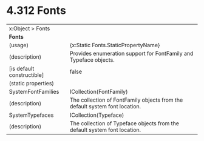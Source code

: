 <html dir="LTR" xmlns:mshelp="http://msdn.microsoft.com/mshelp" xmlns:ddue="http://ddue.schemas.microsoft.com/authoring/2003/5" xmlns:xlink="http://www.w3.org/1999/xlink" xmlns:tool="http://www.microsoft.com/tooltip">

<body>
 <input type="hidden" id="userDataCache" class="userDataStyle">
 <input type="hidden" id="hiddenScrollOffset">
 <img id="dropDownImage" style="display:none; height:0; width:0;" src="../local/drpdown.gif">
 <img id="dropDownHoverImage" style="display:none; height:0; width:0;" src="../local/drpdown_orange.gif">
 <img id="collapseImage" style="display:none; height:0; width:0;" src="../local/collapse.gif">
 <img id="expandImage" style="display:none; height:0; width:0;" src="../local/exp.gif">
 <img id="collapseAllImage" style="display:none; height:0; width:0;" src="../local/collall.gif">
 <img id="expandAllImage" style="display:none; height:0; width:0;" src="../local/expall.gif">
 <img id="copyImage" style="display:none; height:0; width:0;" src="../local/copycode.gif">
 <img id="copyHoverImage" style="display:none; height:0; width:0;" src="../local/copycodeHighlight.gif">
 <div id="header"><h1 class="heading">4.312 Fonts</h1></div>

 <div id="mainSection">
 <div id="mainBody">
 <div id="allHistory" class="saveHistory" onsave="saveAll()" onload="loadAll()"></div>
 <p xmlns:wsd="http://wsdev.schemas.microsoft.com/authoring/2008/2" xmlns:msxsl="urn:schemas-microsoft-com:xslt" xmlns:script="urn:script" xmlns:build="urn:build">
 </p>
 <div id="sectionSection0" class="section" name="collapseableSection">
 <content xmlns="http://ddue.schemas.microsoft.com/authoring/2003/5" xmlns:wsd="http://wsdev.schemas.microsoft.com/authoring/2008/2" xmlns:msxsl="urn:schemas-microsoft-com:xslt" xmlns:script="urn:script" xmlns:build="urn:build">
 </content>
 </div>
 <div id="sectionSection1" class="section" name="collapseableSection">
 <content xmlns="http://ddue.schemas.microsoft.com/authoring/2003/5" xmlns:wsd="http://wsdev.schemas.microsoft.com/authoring/2008/2" xmlns:msxsl="urn:schemas-microsoft-com:xslt" xmlns:script="urn:script" xmlns:build="urn:build">
 <table class="ProtocolAuthoredTable" xmlns="">
 <tr><td colspan="2">
<mshelp:link keywords="c0d383e4-fcdb-4546-a06b-81c262fe2a5e" tabindex="0">x:Object</mshelp:link> &gt; <mshelp:link keywords="61809b87-2ee2-4524-be82-df44cf099369" tabindex="0">Fonts</mshelp:link> </td>
 </tr>
 <tr><td colspan="2">
 <b>Fonts</b> </td>
 </tr>
 <tr><td><div class="indent0">(usage)</div></td>
 <td>{x:Static Fonts.StaticPropertyName}</td>
 </tr>
 <tr><td><div class="indent0">(description)</div></td>
 <td>Provides enumeration support for FontFamily and Typeface objects.</td>
 </tr>
 <tr><td><div class="indent0">[is default constructible]</div></td>
 <td>false</td>
 </tr>
 <tr><td><div class="indent0">(static properties)</div></td>
 <td></td>
 </tr>
 <tr><td><div class="indent2">SystemFontFamilies</div></td>
 <td><mshelp:link keywords="60bb0013-1416-4ff1-b36c-53540e59171b" tabindex="0">ICollection</mshelp:link>(<mshelp:link keywords="d01a2973-1460-41c8-b5dd-700debe20d4d" tabindex="0">FontFamily</mshelp:link>)</td>
 </tr>
 <tr><td><div class="indent4">(description)</div></td>
 <td>The collection of FontFamily objects from the default system font location.</td>
 </tr>
 <tr><td><div class="indent2">SystemTypefaces</div></td>
 <td><mshelp:link keywords="60bb0013-1416-4ff1-b36c-53540e59171b" tabindex="0">ICollection</mshelp:link>(<mshelp:link keywords="f8a8de2a-6e60-47ca-bda8-b2db8d94ddcb" tabindex="0">Typeface</mshelp:link>)</td>
 </tr>
 <tr><td><div class="indent4">(description)</div></td>
 <td>The collection of Typeface objects from the default system font location.</td>
 </tr>
</table>
 </content>
 </div>
 <!--[if gte IE 5]>
 <tool:tip element="languageFilterToolTip" avoidmouse="false"/>
 <![endif]-->
 </div>
 <a name="feedback"></a><span></span>
 </div>
</body></html>
